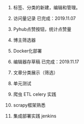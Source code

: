 1. 标签、分类的新建，编辑和管理。

2. 访问量记录
   已完成：2019.11.07

3. Pyhub点赞按钮，统计点赞量

4. 博主筛选器

5. Docker化部署

6. 编辑器存草稿
   已完成：2019.11.17

7. 文章分类展示（筛选）

8. 单元测试

9. 爬虫 ETL celery 实践

10. scrapy框架熟悉

11. 集成部署实践 jenkins